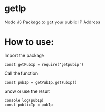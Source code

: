 # getIp
Node JS Package to get your public IP Address

# How to use:
Import the package

```
const getPubIp = require('getpubip')
```

Call the function
```
const pubIp = getPubIp.getPubIp()
```

Show or use the result
```
console.log(pubIp)
const publicIp = pubIp
```
